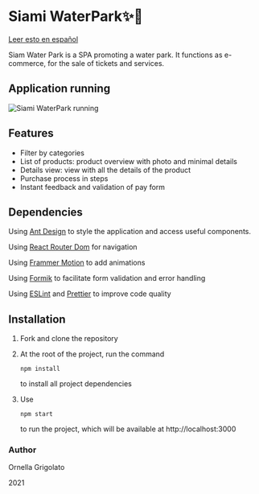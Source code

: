 
# Siami WaterPark✨👙

[Leer esto en español](https://github.com/OrnellaGrigolato/Siami_WaterPark/blob/main/README.md)

Siam Water Park is a SPA promoting a water park. It functions as e-commerce, for the sale of tickets and services.

## Application running

![Siami WaterPark running](https://github.com/OrnellaGrigolato/Siami_WaterPark/blob/main/Siami_Waterpark_Running.gif)


## Features

- Filter by categories
- List of products: product overview with photo and minimal details
- Details view: view with all the details of the product
- Purchase process in steps
- Instant feedback and validation of pay form

## Dependencies

Using [Ant Design](https://ant.design/) to style the application and access useful components.

Using [React Router Dom](https://reactrouter.com/) for navigation

Using [Frammer Motion](https://www.framer.com/motion/) to add animations

Using [Formik](https://formik.org/) to facilitate form validation and error handling 

Using [ESLint](https://eslint.org/) and [Prettier](https://prettier.io/) to improve code quality

## Installation

1. Fork and clone the repository

2. At the root of the project, run the command

   ```
   npm install
   ```
   to install all project dependencies

3. Use 

   ```
   npm start
   ```

   to run the project, which will be available at http://localhost:3000


### Author

Ornella Grigolato

2021


